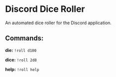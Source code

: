 # Discord Dice Roller 

An automated dice roller for the Discord application. 

## Commands: 

**die:** 
`!roll d100`

**dice:**
`!roll 2d8`

**help:**
`!roll help`